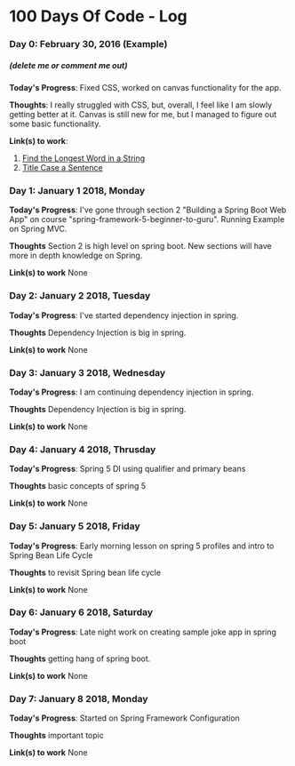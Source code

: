 # 100 Days Of Code - Log

### Day 0: February 30, 2016 (Example)
##### (delete me or comment me out)

**Today's Progress**: Fixed CSS, worked on canvas functionality for the app.

**Thoughts**: I really struggled with CSS, but, overall, I feel like I am slowly getting better at it. Canvas is still new for me, but I managed to figure out some basic functionality.

**Link(s) to work**: 
1. [Find the Longest Word in a String](https://www.freecodecamp.com/challenges/find-the-longest-word-in-a-string)
2. [Title Case a Sentence](https://www.freecodecamp.com/challenges/title-case-a-sentence)


### Day 1: January 1 2018, Monday

**Today's Progress**: I've gone through section 2 "Building a Spring Boot Web App" on course "spring-framework-5-beginner-to-guru". Running Example on Spring MVC. 

**Thoughts** Section 2 is high level on spring boot. New sections will have more in depth knowledge on Spring.

**Link(s) to work**
None

### Day 2: January 2 2018, Tuesday

**Today's Progress**: I've started dependency injection in spring.

**Thoughts** Dependency Injection is big in spring.

**Link(s) to work**
None

### Day 3: January 3 2018, Wednesday

**Today's Progress**: I am continuing dependency injection in spring.

**Thoughts** Dependency Injection is big in spring.

**Link(s) to work**
None

### Day 4: January 4 2018, Thrusday

**Today's Progress**: Spring 5 DI using qualifier and primary beans

**Thoughts** basic concepts of spring 5

**Link(s) to work**
None

### Day 5: January 5 2018, Friday

**Today's Progress**: Early morning lesson on spring 5 profiles and intro to Spring Bean Life Cycle

**Thoughts** to revisit Spring bean life cycle

**Link(s) to work**
None

### Day 6: January 6 2018, Saturday

**Today's Progress**: Late night work on creating sample joke app in spring boot

**Thoughts** getting hang of spring boot. 

**Link(s) to work**
None

### Day 7: January 8 2018, Monday

**Today's Progress**: Started on Spring Framework Configuration

**Thoughts** important topic 

**Link(s) to work**
None
